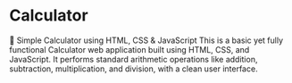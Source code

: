 # Calculator
🧮 Simple Calculator using HTML, CSS &amp; JavaScript This is a basic yet fully functional Calculator web application built using HTML, CSS, and JavaScript. It performs standard arithmetic operations like addition, subtraction, multiplication, and division, with a clean user interface.
